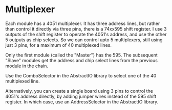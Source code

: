 Multiplexer
===========

Each module has a 4051 multiplexer. It has three address lines, but rather than control it directly
via three pins, there is a 74xx595 shift register. I use 3 outputs of the shift register
to operate the 4051's address, and use the other 5 outputs as chip selects.
So we can control upto 5 multiplexers, still using just 3 pins, for a maximum of 40 multiplexed lines.

Only the first module (called the "Master") has the 595. The subsequent "Slave" modules get the
address and chip select lines from the previous module in the chain.

Use the ComboSelector in the AbstractIO library to select one of the 40 multiplexed line.

Alternatively, you can create a single board using 3 pins to control the 4051's address directly,
by adding jumper wires instead of the 595 shift register.
In which case, use an AddressSelector in the AbstractIO library.
